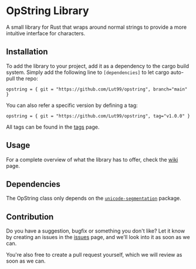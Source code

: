 # OpString Library
A small library for Rust that wraps around normal strings to provide a more intuitive interface for characters.

## Installation
To add the library to your project, add it as a dependency to the cargo build system. Simply add the following line to `[dependencies]` to let cargo auto-pull the repo:
```
opstring = { git = "https://github.com/Lut99/opstring", branch="main" }
```
You can also refer a specific version by defining a tag:
```
opstring = { git = "https://github.com/Lut99/opstring", tag="v1.0.0" }
```
All tags can be found in the [tags](https://github.com/Lut99/opstring/tags) page.

## Usage
For a complete overview of what the library has to offer, check the [wiki](https://github.com/Lut99/opstring/wiki) page.

## Dependencies
The OpString class only depends on the [`unicode-segmentation`](https://docs.rs/unicode-segmentation/latest/unicode_segmentation/) package.

## Contribution
Do you have a suggestion, bugfix or something you don't like? Let it know by creating an issues in the [issues](https://github.com/Lut99/opstring/issues) page, and we'll look into it as soon as we can.

You're also free to create a pull request yourself, which we will review as soon as we can.
